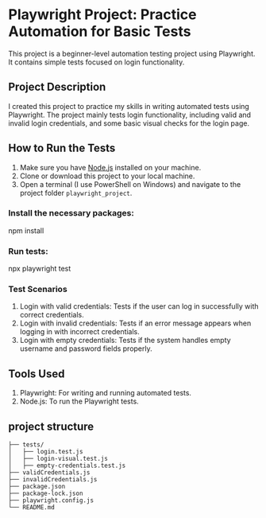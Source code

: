 # Playwright Project: Practice Automation for Basic Tests

This project is a beginner-level automation testing project using Playwright. It contains simple tests focused on login functionality.

## Project Description
I created this project to practice my skills in writing automated tests using Playwright. The project mainly tests login functionality, including valid and invalid login credentials, and some basic visual checks for the login page.

## How to Run the Tests
1. Make sure you have [Node.js](https://nodejs.org/) installed on your machine.
2. Clone or download this project to your local machine.
3. Open a terminal (I use PowerShell on Windows) and navigate to the project folder `playwright_project`.

### Install the necessary packages:
npm install

### Run tests:
npx playwright test

### Test Scenarios
1. Login with valid credentials: Tests if the user can log in successfully with correct credentials.
2. Login with invalid credentials: Tests if an error message appears when logging in with incorrect credentials.
3. Login with empty credentials: Tests if the system handles empty username and password fields properly.

## Tools Used 
1. Playwright: For writing and running automated tests.
2. Node.js: To run the Playwright tests.

## project structure
```playwright_project/
├── tests/
│   ├── login.test.js
│   ├── login-visual.test.js
│   ├── empty-credentials.test.js
├── validCredentials.js
├── invalidCredentials.js
├── package.json
├── package-lock.json
├── playwright.config.js
└── README.md
